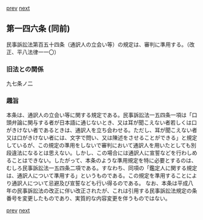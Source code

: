 [prev](/specific\markdowns\特許法\209_Mp-Ch_6-At_145.md)
[next](/specific\markdowns\特許法\211_Mp-Ch_6-At_147.md)
## 第一四六条 (同前)
民事訴訟法第百五十四条（通訳人の立会い等）の規定は、審判に準用する。（改正、平八法律一一〇）

### 旧法との関係
九七条ノ二

### 趣旨
本条は、通訳人の立会い等に関する規定である。民事訴訟法一五四条一項は「口頭弁論に関与する者が日本語に通じないとき、又は耳が聞こえない者若しくは口がきけない者であるときは、通訳人を立ち会わせる。ただし、耳が聞こえない者又は口がきけない者には、文字で問い、又は陳述をさせることができる」と規定しているが、この規定の準用をしないで審判において通訳人を用いたとしても別段違法になるとは思えない。しかし、この場合には通訳人に宣誓などを行わしめることはできない。したがって、本条のような準用規定を特に必要とするのは、むしろ民事訴訟法一五四条二項である。すなわち、同項の「鑑定人に関する規定は、通訳人について準用する」というものである。この規定を準用することにより通訳人について忌避及び宣誓なども行い得るのである。
なお、本条は平成八年の民事訴訟法の改正に伴い改正されたが、これは引用する民事訴訟法規定の条番号を変更したものであり、実質的な内容変更を伴うものではない。

[prev](/specific\markdowns\特許法\209_Mp-Ch_6-At_145.md)
[next](/specific\markdowns\特許法\211_Mp-Ch_6-At_147.md)